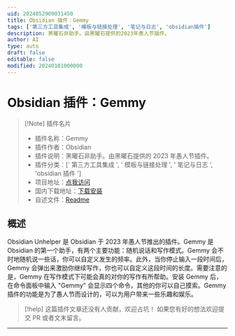 ```yaml
---
uid: 2024052909031450
title: Obsidian 插件：Gemmy
tags: ['第三方工具集成', '模板与链接处理', '笔记与日志', 'obsidian插件']
description: 黑曜石非助手。由黑曜石提供的2023年愚人节插件。
author: AI
type: auto
draft: false
editable: false
modified: 20240101000000
---
```


# Obsidian 插件：Gemmy

> [!Note] 插件名片
> - 插件名称：Gemmy
> - 插件作者：Obsidian
> - 插件说明：黑曜石非助手。由黑曜石提供的 2023 年愚人节插件。
> - 插件分类：[' 第三方工具集成 ', ' 模板与链接处理 ', ' 笔记与日志 ', 'obsidian 插件 ']
> - 项目地址：[点我访问](https://github.com/ericaxu/gemmy)
> - 国内下载地址：[下载安装](https://pkmer.cn/products/plugin/pluginMarket/?gemmy)
> - 自述文件：[Readme](https://ghproxy.net/https://raw.githubusercontent.com/ericaxu/gemmy/master/README.md)

## 概述

Obsidian Unhelper 是 Obsidian 于 2023 年愚人节推出的插件。Gemmy 是 Obsidian 的第一个助手，有两个主要功能：随机说话和写作模式。Gemmy 会不时地随机说一些话，你可以自定义发生的频率。此外，当你停止输入一段时间后，Gemmy 会弹出来激励你继续写作，你也可以自定义这段时间的长度。需要注意的是，Gemmy 在写作模式下可能会真的对你的写作有所帮助。安装 Gemmy 后，在命令面板中输入 "Gemmy" 会显示四个命令，其他的你可以自己摸索。Gemmy 插件的功能是为了愚人节而设计的，可以为用户带来一些乐趣和娱乐。

> [!help]
> 这篇插件文章还没有人贡献，欢迎占坑！
> 如果您有好的想法欢迎提交 PR 或者文末留言。

---



